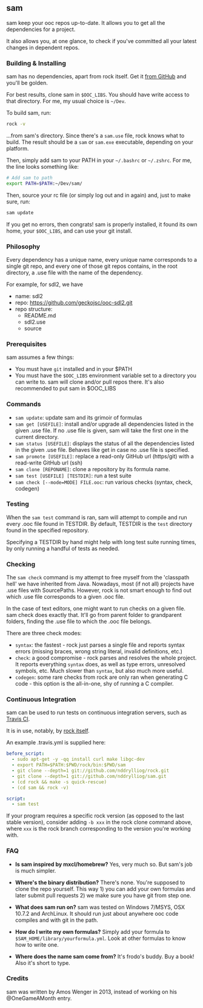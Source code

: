 ## sam

sam keep your ooc repos up-to-date. It allows you to get all the
dependencies for a project.

It also allows you, at one glance, to check if you've committed
all your latest changes in dependent repos.

### Building & Installing

sam has no dependencies, apart from rock itself. Get it [from GitHub](
https://github.com/nddrylliog/rock/#rock) and you'll be golden.

For best results, clone sam in `$OOC_LIBS`. You should have write
access to that directory. For me, my usual choice is `~/Dev`.

To build sam, run:

```bash
rock -v
```

...from sam's directory. Since there's a `sam.use` file, rock knows
what to build. The result should be a `sam` or `sam.exe` executable,
depending on your platform.

Then, simply add sam to your PATH in your `~/.bashrc` or `~/.zshrc`.
For me, the line looks something like:

```bash
# Add sam to path
export PATH=$PATH:~/Dev/sam/
```

Then, source your rc file (or simply log out and in again) and, just to
make sure, run:

```bash
sam update
```

If you get no errors, then congrats! sam is properly installed, it found
its own home, your `$OOC_LIBS`, and can use your git install.

### Philosophy

Every dependency has a unique name, every unique name corresponds
to a single git repo, and every one of those git repos contains,
in the root directory, a .use file with the name of the dependency.

For example, for sdl2, we have

  * name: sdl2
  * repo: https://github.com/geckojsc/ooc-sdl2.git
  * repo structure:
      * README.md
      * sdl2.use
      * source

### Prerequisites

sam assumes a few things:

  * You must have `git` installed and in your $PATH
  * You must have the `$OOC_LIBS` environment variable set to
    a directory you can write to. sam will clone and/or pull repos
    there. It's also recommended to put sam in $OOC_LIBS

### Commands

  * `sam update`: update sam and its grimoir of formulas
  * `sam get [USEFILE]`: install and/or upgrade all dependencies
    listed in the given .use file. If no .use file is given, sam
    will take the first one in the current directory.
  * `sam status [USEFILE]`: displays the status of all the
    dependencies listed in the given .use file. Behaves like
    get in case no .use file is specified.
  * `sam promote [USEFILE]`: replace a read-only GitHub url (https/git)
    with a read-write GitHub url (ssh)
  * `sam clone [REPONAME]`: clone a repository by its formula name.
  * `sam test [USEFILE] [TESTDIR]`: run a test suite
  * `sam check [--mode=MODE] FILE.ooc`: run various checks (syntax, check, codegen)

### Testing

When the `sam test` command is ran, sam will attempt to compile and run every
.ooc file found in TESTDIR. By default, TESTDIR is the `test` directory found in
the specified repository.

Specifying a TESTDIR by hand might help with long test suite running times, by
only running a handful of tests as needed.

### Checking

The `sam check` command is my attempt to free myself from the 'classpath hell'
we have inherited from Java. Nowadays, most (if not all) projects have .use files
with SourcePaths. However, rock is not smart enough to find out which .use file
corresponds to a given .ooc file.

In the case of text editors, one might want to run checks on a given file. sam check
does exactly that. It'll go from parent folder to grandparent folders, finding
the .use file to which the .ooc file belongs.

There are three check modes:

  * `syntax`: the fastest - rock just parses a single file and reports syntax errors
    (missing braces, wrong string literal, invalid definitions, etc.)
  * `check`: a good compromise - rock parses and resolves the whole project. It
    reports everything `syntax` does, as well as type errors, unresolved symbols, etc.
    Much slower than `syntax`, but also much more useful.
  * `codegen`: some rare checks from rock are only ran when generating C code - this
    option is the all-in-one, shy of running a C compiler.

### Continuous Integration

sam can be used to run tests on continuous integration servers, such as
[Travis CI](https://travis-ci.org).

It is in use, notably, by [rock itself](https://travis-ci.org/nddrylliog/rock/builds).

An example .travis.yml is supplied here:

```yaml
before_script:
  - sudo apt-get -y -qq install curl make libgc-dev
  - export PATH=$PATH:$PWD/rock/bin:$PWD/sam
  - git clone --depth=1 git://github.com/nddrylliog/rock.git
  - git clone --depth=1 git://github.com/nddrylliog/sam.git
  - (cd rock && make -s quick-rescue)
  - (cd sam && rock -v)

script:
  - sam test
```

If your program requires a specific rock version (as opposed to the last stable
version), consider adding `-b xxx` in the rock clone command above, where
`xxx` is the rock branch corresponding to the version you're working with.

### FAQ

  * **Is sam inspired by mxcl/homebrew?** Yes, very much so. But sam's job is much simpler.

  * **Where's the binary distribution?** There's none. You're supposed to clone the repo
    yourself. This way 1) you can add your own formulas and later submit pull requests 2)
    we make sure you have git from step one.

  * **What does sam run on?** sam was tested on Windows 7/MSYS, OSX 10.7.2 and ArchLinux.
    It should run just about anywhere ooc code compiles and with git in the path.

  * **How do I write my own formulas?** Simply add your formula to `$SAM_HOME/library/yourformula.yml`.
    Look at other formulas to know how to write one.

  * **Where does the name sam come from?** It's frodo's buddy. Buy a book! Also it's short
    to type.

### Credits

sam was written by Amos Wenger in 2013, instead of working on his @OneGameAMonth entry.

